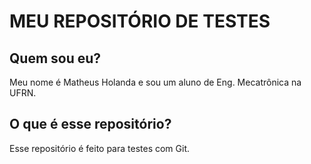 # MEU REPOSITÓRIO DE TESTES


## Quem sou eu?

Meu nome é Matheus Holanda e sou um aluno de Eng. Mecatrônica na UFRN.

## O que é esse repositório?

Esse repositório é feito para testes com Git.
